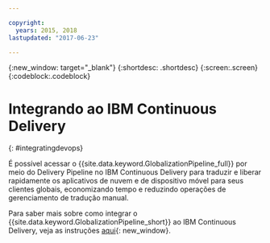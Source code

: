 ```yaml
---

copyright:
  years: 2015, 2018
lastupdated: "2017-06-23"

---
```


{:new_window: target="_blank"}
{:shortdesc: .shortdesc}
{:screen:.screen}
{:codeblock:.codeblock}

# Integrando ao IBM Continuous Delivery
{: #integratingdevops}


É possível acessar o {{site.data.keyword.GlobalizationPipeline_full}} por meio do Delivery Pipeline no IBM Continuous Delivery para traduzir e liberar rapidamente os aplicativos de nuvem e de dispositivo móvel para seus clientes globais, economizando tempo e reduzindo operações de gerenciamento de tradução manual. 

Para saber mais sobre como integrar o {{site.data.keyword.GlobalizationPipeline_short}} ao IBM Continuous Delivery, veja as instruções [aqui](https://www.ibm.com/blogs/bluemix/2017/06/integrating-globalization-pipeline-devops/){: new_window}.
